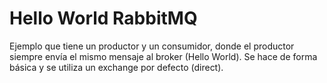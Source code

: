 # Hello World RabbitMQ

Ejemplo que tiene un productor y un consumidor, donde el productor siempre envía el mismo mensaje al broker (Hello World). Se hace de forma básica y se utiliza un exchange por defecto (direct).
